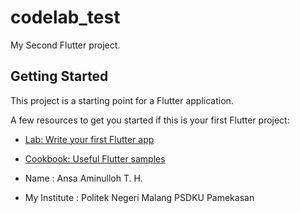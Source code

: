 # codelab_test

My Second Flutter project.

## Getting Started

This project is a starting point for a Flutter application.

A few resources to get you started if this is your first Flutter project:

- [Lab: Write your first Flutter app](https://docs.flutter.dev/get-started/codelab)
- [Cookbook: Useful Flutter samples](https://docs.flutter.dev/cookbook)

- Name : Ansa Aminulloh T. H.

- My Institute : Politek Negeri Malang PSDKU Pamekasan
